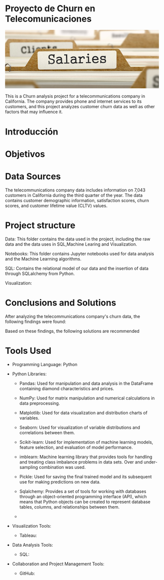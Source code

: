 # Proyecto de Churn en Telecomunicaciones
![imagen](https://github.com/luceromendozab/Dashboard__Project/blob/main/images/salary.jpeg)

This is a Churn analysis project for a telecommunications company in California. The company provides phone and internet services to its customers, and this project analyzes customer churn data as well as other factors that may influence it.

# Introducción 
# Objetivos 
# Data Sources

The telecommunications company data includes information on 7,043 customers in California during the third quarter of the year. The data contains customer demographic information, satisfaction scores, churn scores, and customer lifetime value (CLTV) values.


# Project structure
Data: This folder contains the data used in the project, including the raw data and the data uses in SQL,Machine Learing and Visualization. 

Notebooks: This folder contains Jupyter notebooks used for data analysis and the Machine Learning algorithms. 

SQL: Contains the relational model of our data and the insertion of data through SQLalchemy from Python.



Visualization: 

# Conclusions and Solutions

After analyzing the telecommunications company's churn data, the following findings were found:

Based on these findings, the following solutions are recommended

# Tools Used
- Programming Language: Python

- Python Libraries:

    - Pandas: Used for manipulation and data analysis in the DataFrame containing diamond characteristics and prices.

    - NumPy: Used for matrix manipulation and numerical calculations in data preprocessing.

    - Matplotlib: Used for data visualization and distribution charts of variables.

    - Seaborn: Used for visualization of variable distributions and correlations between them.

    - Scikit-learn: Used for implementation of machine learning models, feature selection, and evaluation of model performance.

    - imblearn: Machine learning library that provides tools for handling and treating class imbalance problems in data sets. Over and under-sampling combination was used.

    - Pickle: Used for saving the final trained model and its subsequent use for making predictions on new data.

    -  Sqlalchemy: Provides a set of tools for working with databases through an object-oriented programming interface (API), which means that Python objects can be created to represent database tables, columns, and relationships between them.
    - 


- Visualization Tools:

    - Tableau:

- Data Analysis Tools:
    - SQL:

- Collaboration and Project Management Tools:

    - GitHub: